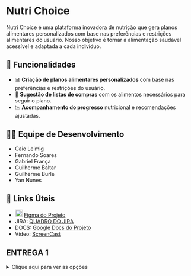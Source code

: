 # Nutri Choice

Nutri Choice é uma plataforma inovadora de nutrição que gera planos alimentares personalizados com base nas preferências e restrições alimentares do usuário. Nosso objetivo é tornar a alimentação saudável acessível e adaptada a cada indivíduo.

## 📌 Funcionalidades
- 📊 **Criação de planos alimentares personalizados** com base nas preferências e restrições do usuário.
- 🛒 **Sugestão de listas de compras** com os alimentos necessários para seguir o plano.
- 📉 **Acompanhamento do progresso** nutricional e recomendações ajustadas.

## 👨‍💻 Equipe de Desenvolvimento
- Caio Leimig
- Fernando Soares
- Gabriel França
- Guilherme Baltar
- Guilherme Burle
- Yan Nunes

## 🔗 Links Úteis
- <img src="https://upload.wikimedia.org/wikipedia/commons/3/33/Figma-logo.svg" alt="Figma Logo" width="20" height="20"> [Figma do Projeto](https://www.figma.com/design/jQSgfpDlNCRetoDEvQjKXb/Untitled?node-id=0-1&p=f&t=L4Ae5OJ66n1Ktpue-0)
- JIRA: [QUADRO DO JIRA](https://nutrichoic.atlassian.net/jira/software/projects/NUT/boards/3)
- DOCS: [Google Docs do Projeto](https://docs.google.com/document/d/1g-iEXbBWo8eqiBazO2CRx4VPKwG2W7-mh7Tq9704AgU/edit?tab=t.0)
- Vídeo: [ScreenCast](https://youtu.be/tU3ncCQZz28)


## ENTREGA 1

<details>
  <summary>Clique aqui para ver as opções</summary>
  ![QUADRO](https://github.com/user-attachments/assets/40524b58-23b6-4f0a-9234-856c1abf99d0)

## Entrega 2

<details>
  <summary>Clique aqui para ver as opções</summary>
  
  - [Opção 1](#opcao-1)
  - [Opção 2](#opcao-2)
  - [Opção 3](#opcao-3)
